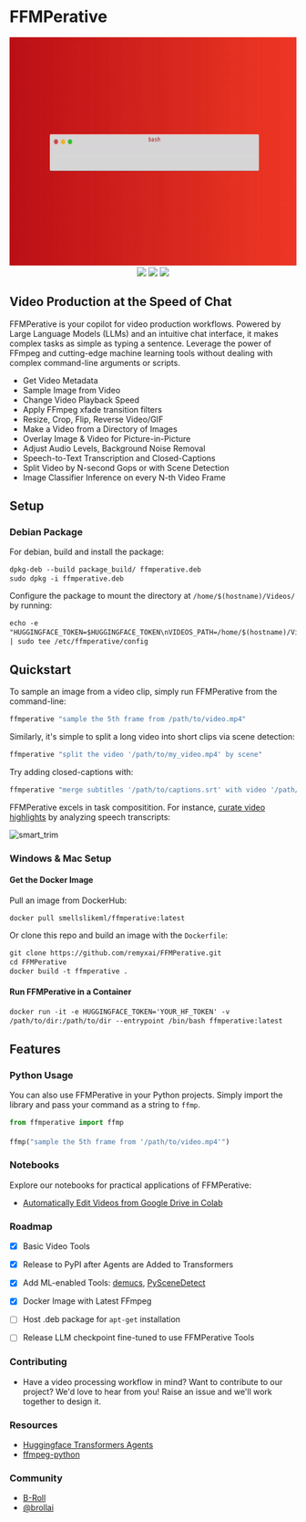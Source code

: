 # FFMPerative
<p align="center">
  <img src="https://github.com/remyxai/FFMPerative/blob/main/assets/ffmperative.gif" height=400px>
  <br>
  <img src="https://img.shields.io/pypi/v/ffmperative.svg">
  <img src="https://img.shields.io/github/license/remyxai/ffmperative.svg">
  <img src="https://img.shields.io/docker/v/smellslikeml/ffmperative/latest">
</p>

## Video Production at the Speed of Chat

FFMPerative is your copilot for video production workflows. Powered by Large Language Models (LLMs) and an intuitive chat interface, it makes complex tasks as simple as typing a sentence. Leverage the power of FFmpeg and cutting-edge machine learning tools without dealing with complex command-line arguments or scripts.

* Get Video Metadata
* Sample Image from Video
* Change Video Playback Speed
* Apply FFmpeg xfade transition filters
* Resize, Crop, Flip, Reverse Video/GIF
* Make a Video from a Directory of Images 
* Overlay Image & Video for Picture-in-Picture
* Adjust Audio Levels, Background Noise Removal
* Speech-to-Text Transcription and Closed-Captions
* Split Video by N-second Gops or with Scene Detection
* Image Classifier Inference on every N-th Video Frame

## Setup 

### Debian Package
For debian, build and install the package:
```
dpkg-deb --build package_build/ ffmperative.deb
sudo dpkg -i ffmperative.deb
```
Configure the package to mount the directory at `/home/$(hostname)/Videos/` by running:
```
echo -e "HUGGINGFACE_TOKEN=$HUGGINGFACE_TOKEN\nVIDEOS_PATH=/home/$(hostname)/Videos" | sudo tee /etc/ffmperative/config
```

## Quickstart

To sample an image from a video clip, simply run FFMPerative from the command-line:

```bash
ffmperative "sample the 5th frame from /path/to/video.mp4"
```

Similarly, it's simple to split a long video into short clips via scene detection:

```bash
ffmperative "split the video '/path/to/my_video.mp4' by scene"
```

Try adding closed-captions with:

```bash
ffmperative "merge subtitles '/path/to/captions.srt' with video '/path/to/my_video.mp4' calling it '/path/to/my_video_captioned.mp4'"
```

FFMPerative excels in task compositition. For instance, [curate video highlights](https://blog.remyx.ai/posts/data-processing-agents/) by analyzing speech transcripts:

![smart_trim](https://blog.remyx.ai/img/ffmperative-auto-edit-pipeline.png#center)


### Windows & Mac Setup
#### Get the Docker Image
Pull an image from DockerHub:
```
docker pull smellslikeml/ffmperative:latest
```

Or clone this repo and build an image with the `Dockerfile`:
```
git clone https://github.com/remyxai/FFMPerative.git
cd FFMPerative
docker build -t ffmperative .
```

#### Run FFMPerative in a Container
```
docker run -it -e HUGGINGFACE_TOKEN='YOUR_HF_TOKEN' -v /path/to/dir:/path/to/dir --entrypoint /bin/bash ffmperative:latest
```


## Features

### Python Usage

You can also use FFMPerative in your Python projects. Simply import the library and pass your command as a string to `ffmp`.

```python
from ffmperative import ffmp

ffmp("sample the 5th frame from '/path/to/video.mp4'")
```

### Notebooks

Explore our notebooks for practical applications of FFMPerative:

* [Automatically Edit Videos from Google Drive in Colab](https://colab.research.google.com/drive/149byzCNd17dAehVuWXkiFQ2mVe_icLCa?usp=sharing)

### Roadmap

- [x] Basic Video Tools
- [x] Release to PyPI after Agents are Added to Transformers
- [x] Add ML-enabled Tools: [demucs](https://github.com/facebookresearch/demucs), [PySceneDetect](https://github.com/Breakthrough/PySceneDetect) 
- [x] Docker Image with Latest FFmpeg
- [ ] Host .deb package for `apt-get` installation
- [ ] Release LLM checkpoint fine-tuned to use FFMPerative Tools


### Contributing

* Have a video processing workflow in mind? Want to contribute to our project? We'd love to hear from you! Raise an issue and we'll work together to design it.


### Resources
* [Huggingface Transformers Agents](https://huggingface.co/docs/transformers/transformers_agents)
* [ffmpeg-python](https://github.com/kkroening/ffmpeg-python/)

### Community

* [B-Roll](https://b-roll.ai/)
* [@brollai](https://twitter.com/brollai)
